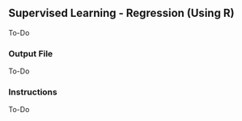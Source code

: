 ## Supervised Learning - Regression  (Using R) 

To-Do

### Output File

To-Do

### Instructions

To-Do